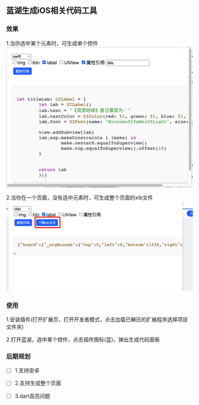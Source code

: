 
## 蓝湖生成iOS相关代码工具

### 效果
1.当你选中某个元素时，可生成单个控件
![](./Snip20230305_26.png)

2.当你在一个页面，没有选中元素时，可生成整个页面的xib文件
![](./Snip20230307_33.png)

### 使用

1.安装插件(打开扩展页，打开开发者模式，点击加载已解压的扩展程序选择项目文件夹)

2.打开蓝湖，选中某个控件，点击插件图标(蓝)，弹出生成代码面板

### 后期规划
- [ ] 1.支持安卓

- [ ] 2.支持生成整个页面
- [ ] 3.dart高亮问题

